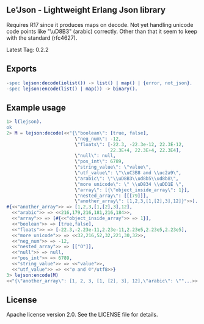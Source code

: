 ## Le'Json - Lightweight Erlang Json library

Requires R17 since it produces maps on decode. Not yet handling unicode
code points like "\\uD8B3" (arabic) correctly. Other than that it seem
to keep with the standard (rfc4627).

Latest Tag: 0.2.2

## Exports

```erlang
-spec lejson:decode(iolist()) -> list() | map() | {error, not_json}.
-spec lejson:encode(list() | map()) -> binary().
```

## Example usage

```erlang
1> l(lejson).
ok
2> M = lejson:decode(<<"{\"boolean\": [true, false],
                         \"neg_num\": -12,
                         \"floats\": [-22.3, -22.3e-12, 22.3E-12,
                                      22.3E+4, 22.3E+4, 22.3E4],
                         \"null\": null,
                         \"pos_int\": 6789,
                         \"string_value\": \"value\",
                         \"utf_value\": \"\\uC3B8 and \\uc2a9\",
                         \"arabic\": \"\\uD8B3\\ud8b5\\ud8b8\",
                         \"more unicode\": \" \\uD834 \\uDD1E \",
                         \"array\": [{\"object_inside_array\": 1}],
                         \"nested_array\": [[[79]]],
                         \"another_array\": [1,2,3,[1,[2],3],12]}">>).
#{<<"another_array">> => [1,2,3,[1,[2],3],12],
  <<"arabic">> => <<216,179,216,181,216,184>>,
  <<"array">> => [#{<<"object_inside_array">> => 1}],
  <<"boolean">> => [true,false],
  <<"floats">> => [-22.3,-2.23e-11,2.23e-11,2.23e5,2.23e5,2.23e5],
  <<"more unicode">> => <<32,216,52,32,221,30,32>>,
  <<"neg_num">> => -12,
  <<"nested_array">> => [["O"]],
  <<"null">> => null,
  <<"pos_int">> => 6789,
  <<"string_value">> => <<"value">>,
  <<"utf_value">> => <<"ø and ©"/utf8>>}
3> lejson:encode(M)
<<"{\"another_array\": [1, 2, 3, [1, [2], 3], 12],\"arabic\": \""...>>
```

## License

Apache license version 2.0. See the LICENSE file for details.
